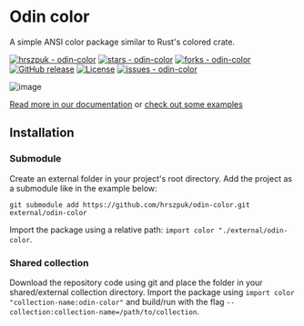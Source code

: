 # Odin color
A simple ANSI color package similar to Rust's colored crate.

[![hrszpuk - odin-color](https://img.shields.io/static/v1?label=hrszpuk&message=odin-color&color=blue&logo=github)](https://github.com/hrszpuk/odin-color "Go to GitHub repo")
[![stars - odin-color](https://img.shields.io/github/stars/hrszpuk/odin-color?style=social)](https://github.com/hrszpuk/odin-color)
[![forks - odin-color](https://img.shields.io/github/forks/hrszpuk/odin-color?style=social)](https://github.com/hrszpuk/odin-color)
[![GitHub release](https://img.shields.io/github/release/hrszpuk/odin-color?include_prereleases=&sort=semver&color=blue)](https://github.com/hrszpuk/odin-color/releases/)
[![License](https://img.shields.io/badge/License-MIT-blue)](#license)
[![issues - odin-color](https://img.shields.io/github/issues/hrszpuk/odin-color)](https://github.com/hrszpuk/odin-color/issues)

![image](https://github.com/hrszpuk/odin-color/assets/107559570/3946ebe3-470c-4913-bc3d-ce262e16989b)

[Read more in our documentation](https://github.com/hrszpuk/odin-color/blob/main/DOCS.md)
or [check out some examples](https://github.com/hrszpuk/odin-color/blob/main/examples/readme-image.odin)

## Installation

### Submodule
Create an external folder in your project's root directory.
Add the project as a submodule like in the example below:
```
git submodule add https://github.com/hrszpuk/odin-color.git external/odin-color
```
Import the package using a relative path: `import color "./external/odin-color`.

### Shared collection
Download the repository code using git and place the folder in your shared/external collection directory.
Import the package using `import color "collection-name:odin-color"` and build/run with the flag `--collection:collection-name=/path/to/collection`.


